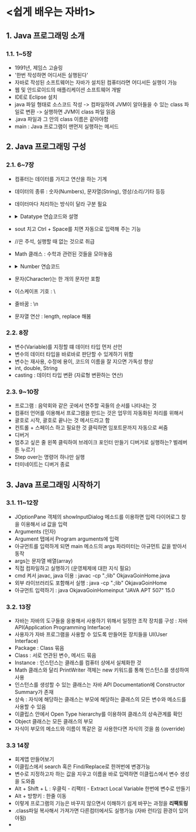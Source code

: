 # <쉽게 배우는 자바1>
## 1. Java 프로그래밍 소개

### 1.1. 1~5장
  - 1991년, 제임스 고슬링
  - '한번 작성하면 어디서든 실행된다'
  - 자바로 작성된 소프트웨어는 자바가 설치된 컴퓨터라면 어디서든 실행이 가능
  - 웹 및 안드로이드의 애플리케이션 소프트웨어 개발
  - IDE로 Eclipse 설치
  - java 파일 형태로 소스코드 작성 -> 컴파일하여 JVM이 알아들을 수 있는 class 파일로 변환 -> 실행하면 JVM이 class 파일 읽음
  - .java 파일과 그 안의 class 이름은 같아야함
  - main : Java 프로그램이 맨먼저 실행하는 메서드
   
## 2. Java 프로그래밍 구성

### 2.1. 6~7장
  - 컴퓨터는 데이터를 가지고 연산을 하는 기계
  - 데이터의 종류 : 숫자(Numbers), 문자열(String), 영상/소리/기타 등등
  - 데이터마다 처리하는 방식이 달라 구분 필요
  - <details>
    <summary>Datatype 연습코드와 설명</summary>
    
    ```java
    public class Datatype{
	public static void main(String[] args) {
		System.out.println(6); // Number
		System.out.println("six"); // String
		
		System.out.println("6"); // String 6
		
		System.out.println(6+6); // 12
		System.out.println("6"+"6"); // 66
		
		System.out.println(6*6);
		//System.out.println("6"*"6"); 12번째줄 에러남
		
		System.out.println("1111".length());
		//System.out.println(1111.length()); 
    	}
        }
     ```
     
     숫자와 문자 데이터 타입과 연산

          숫자

          자바에서 숫자는 다른 기호와 함께 입력하지 않고 그대로 입력합니다.
          + 연산자는 덧셈의 연산을 수행합니다.
 

          문자
        
          자바에서 문자열은 쌍따옴표("") 안에 적습니다.
          + 연산자는 결합의 연산을 수행합니다.
          문자열 간에는 * 연산자를 사용할 수 없습니다.
          length 연산은 문자열의 길이를 반환합니다  
     </details>
   - sout 치고 Ctrl + Space를 치면 자동으로 입력해 주는 기능
   - //은 주석, 실행할 때 없는 것으로 취급
   - Math 클래스 : 수학과 관련된 것들을 모아놓음
   - <details>
     <summary>Number 연습코드</summary>
    
     ```java
    
      public class Number {

	    public static void main(String[] args) {
		// Operator 연산자
		System.out.println(6 + 2);
		System.out.println(6-2);
		System.out.println(6*2);
		System.out.println(6/2);
		
		System.out.println(Math.PI);
		System.out.println(Math.floor(Math.PI));
		System.out.println(Math.ceil(Math.PI));

	    }

        }
      ```
    
      </details>
   - 문자(Character)는 한 개의 문자만 포함
   - 이스케이프 기호 : \
   - 줄바꿈 : \n
   - 문자열 연산 : length, replace 해봄
   
### 2.2. 8장
   - 변수(Variable)를 지정할 떄 데이터 타입 먼저 선언
   - 변수의 데이터 타입을 바로바로 판단할 수 있게하기 위함
   - 변수는 재사용, 수정에 용이, 코드의 이름을 잘 지으면 가독성 향상
   - int, double, String
   - casting : 데이터 타입 변환 (자료형 변환하는 연산)
   
### 2.3. 9~10장
   - 프로그램 : 음악회와 같은 곳에서 연주할 곡들의 순서를 나타내는 것
   - 컴퓨터 언어를 이용해서 프로그램을 만드는 것은 업무의 자동화된 처리를 위해서
   - 괄호로 시작, 괄호로 끝나는 것 메서드라고 함
   - 컨트롤 + 스페이스 하고 필요한 것 클릭하면 임포트문까지 자동으로 써줌
   - 디버거
   - 멈추고 싶은 줄 왼쪽 클릭하여 브레이크 포인터 만들기 디버거로 실행하는? 벌레버튼 누르기
   - Step over는 명령어 하나만 실행
   - 터미네이트는 디버거 종료
   
## 3. Java 프로그래밍 시작하기

### 3.1. 11~12장

  - JOptionPane 객체의 showInputDialog 메소드를 이용하면 입력 다이어로그 창을 이용해서 id 값을 입력
  - Arguments (인자)
  - Argument 탭에서 Program arguments에 입력
  - 아규먼트를 입력하게 되면 main 메소드의 args 파라미터는 아규먼트 값을 받아서 동작
  - args는 문자열 배열(array)
  - 직접 컴파일하고 실행하기 (운영체제에 대한 지식 필요)
  - cmd 켜서 javac, java 이용 : javac -cp ".;lib" OkjavaGoinHome.java
  - 외부 라이브러리도 포함해서 실행 : java -cp ".;lib" OkjavaGoinHome
  - 아규먼트 입력하기 : java OkjavaGoinHomeinput "JAVA APT 507" 15.0
    
### 3.2. 13장
   
  - 자바는 자바의 도구들을 응용해서 사용하기 위해서 일정한 조작 장치를 구성 : 자바 API(Application Programming Interface)
  - 사용자가 자바 프로그램을 사용할 수 있도록 만들어둔 장치들을 UI(User Interface)
  - Package : Class 묶음
  - Class : 서로 연관된 변수, 메서드 묶음
  - Instance : 인스턴스는 클래스를 컴퓨터 상에서 실체화한 것
  - Math 클래스와 달리 PrintWriter 객체는 new 키워드를 통해 인스턴스를 생성하여 사용
  - 인스턴스를 생성할 수 있는 클래스는 자바 API Documentation에 Constructor Summary가 존재
  - 상속 : 자식에 해당하는 클래스는 부모에 해당하는 클래스의 모든 변수와 메소드를 사용할 수 있음
  - 이클립스 안에서 Open Type hierarchy를 이용하여 클래스의 상속관계를 확인
  - Object 클래스는 모든 클래스의 부모
  - 자식이 부모의 메소드와 이름이 똑같은 걸 사용한다면 자식의 것을 씀 (override)
  
### 3.3 14장
  
  - 회계앱 만들어보기
  - 이클립스에서 search 혹은 Find/Replace로 한꺼번에 변경가능
  - 변수로 지정하고자 하는 값을 지우고 이름을 바로 입력하면 이클립스에서 변수 생성을 도와줌
  - Alt + Shift + L : 우클릭 - 리팩터 - Extract Local Variable 한번에 변수로 만들기
  - Alt + 방향키 : 한줄 이동
  - 이렇게 프로그램의 기능은 바꾸지 않으면서 이해하기 쉽게 바꾸는 과정을 **리팩토링**
  - .class파일 복사해서 가져가면 다른컴터에서도 실행가능 (자바 런타임 환경이 있어야됨)
  - 
